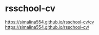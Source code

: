 # rsschool-cv
https://simalina554.github.io/rsschool-cv/cv
https://simalina554.github.io/rsschool-cv/
